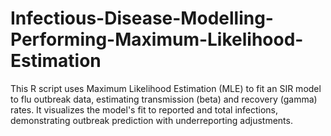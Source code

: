 # Infectious-Disease-Modelling-Performing-Maximum-Likelihood-Estimation
This R script uses Maximum Likelihood Estimation (MLE) to fit an SIR model to flu outbreak data, estimating transmission (beta) and recovery (gamma) rates. It visualizes the model's fit to reported and total infections, demonstrating outbreak prediction with underreporting adjustments.
